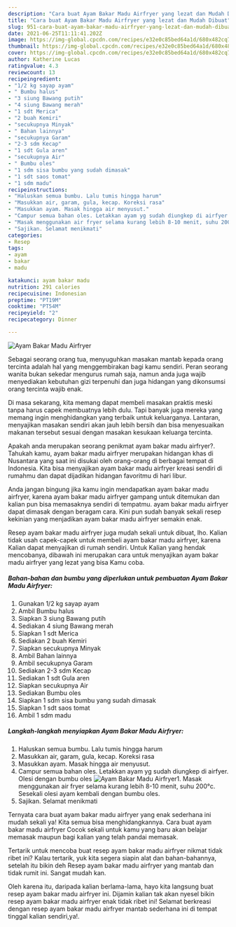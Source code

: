 ```yaml
---
description: "Cara buat Ayam Bakar Madu Airfryer yang lezat dan Mudah Dibuat"
title: "Cara buat Ayam Bakar Madu Airfryer yang lezat dan Mudah Dibuat"
slug: 951-cara-buat-ayam-bakar-madu-airfryer-yang-lezat-dan-mudah-dibuat
date: 2021-06-25T11:11:41.202Z
image: https://img-global.cpcdn.com/recipes/e32e0c85bed64a1d/680x482cq70/ayam-bakar-madu-airfryer-foto-resep-utama.jpg
thumbnail: https://img-global.cpcdn.com/recipes/e32e0c85bed64a1d/680x482cq70/ayam-bakar-madu-airfryer-foto-resep-utama.jpg
cover: https://img-global.cpcdn.com/recipes/e32e0c85bed64a1d/680x482cq70/ayam-bakar-madu-airfryer-foto-resep-utama.jpg
author: Katherine Lucas
ratingvalue: 4.3
reviewcount: 13
recipeingredient:
- "1/2 kg sayap ayam"
- " Bumbu halus"
- "3 siung Bawang putih"
- "4 siung Bawang merah"
- "1 sdt Merica"
- "2 buah Kemiri"
- "secukupnya Minyak"
- " Bahan lainnya"
- "secukupnya Garam"
- "2-3 sdm Kecap"
- "1 sdt Gula aren"
- "secukupnya Air"
- " Bumbu oles"
- "1 sdm sisa bumbu yang sudah dimasak"
- "1 sdt saos tomat"
- "1 sdm madu"
recipeinstructions:
- "Haluskan semua bumbu. Lalu tumis hingga harum"
- "Masukkan air, garam, gula, kecap. Koreksi rasa"
- "Masukkan ayam. Masak hingga air menyusut."
- "Campur semua bahan oles. Letakkan ayam yg sudah diungkep di airfyer. Olesi dengan bumbu oles"
- "Masak menggunakan air fryer selama kurang lebih 8-10 menit, suhu 200°c. Sesekali olesi ayam kembali dengan bumbu oles."
- "Sajikan. Selamat menikmati"
categories:
- Resep
tags:
- ayam
- bakar
- madu

katakunci: ayam bakar madu 
nutrition: 291 calories
recipecuisine: Indonesian
preptime: "PT19M"
cooktime: "PT54M"
recipeyield: "2"
recipecategory: Dinner

---
```



![Ayam Bakar Madu Airfryer](https://img-global.cpcdn.com/recipes/e32e0c85bed64a1d/680x482cq70/ayam-bakar-madu-airfryer-foto-resep-utama.jpg)

Sebagai seorang orang tua, menyuguhkan masakan mantab kepada orang tercinta adalah hal yang menggembirakan bagi kamu sendiri. Peran seorang  wanita bukan sekedar mengurus rumah saja, namun anda juga wajib menyediakan kebutuhan gizi terpenuhi dan juga hidangan yang dikonsumsi orang tercinta wajib enak.

Di masa  sekarang, kita memang dapat membeli masakan praktis meski tanpa harus capek membuatnya lebih dulu. Tapi banyak juga mereka yang memang ingin menghidangkan yang terbaik untuk keluarganya. Lantaran, menyajikan masakan sendiri akan jauh lebih bersih dan bisa menyesuaikan makanan tersebut sesuai dengan masakan kesukaan keluarga tercinta. 



Apakah anda merupakan seorang penikmat ayam bakar madu airfryer?. Tahukah kamu, ayam bakar madu airfryer merupakan hidangan khas di Nusantara yang saat ini disukai oleh orang-orang di berbagai tempat di Indonesia. Kita bisa menyajikan ayam bakar madu airfryer kreasi sendiri di rumahmu dan dapat dijadikan hidangan favoritmu di hari libur.

Anda jangan bingung jika kamu ingin mendapatkan ayam bakar madu airfryer, karena ayam bakar madu airfryer gampang untuk ditemukan dan kalian pun bisa memasaknya sendiri di tempatmu. ayam bakar madu airfryer dapat dimasak dengan beragam cara. Kini pun sudah banyak sekali resep kekinian yang menjadikan ayam bakar madu airfryer semakin enak.

Resep ayam bakar madu airfryer juga mudah sekali untuk dibuat, lho. Kalian tidak usah capek-capek untuk membeli ayam bakar madu airfryer, karena Kalian dapat menyajikan di rumah sendiri. Untuk Kalian yang hendak mencobanya, dibawah ini merupakan cara untuk menyajikan ayam bakar madu airfryer yang lezat yang bisa Kamu coba.

<!--inarticleads1-->

##### Bahan-bahan dan bumbu yang diperlukan untuk pembuatan Ayam Bakar Madu Airfryer:

1. Gunakan 1/2 kg sayap ayam
1. Ambil  Bumbu halus
1. Siapkan 3 siung Bawang putih
1. Sediakan 4 siung Bawang merah
1. Siapkan 1 sdt Merica
1. Sediakan 2 buah Kemiri
1. Siapkan secukupnya Minyak
1. Ambil  Bahan lainnya
1. Ambil secukupnya Garam
1. Sediakan 2-3 sdm Kecap
1. Sediakan 1 sdt Gula aren
1. Siapkan secukupnya Air
1. Sediakan  Bumbu oles
1. Siapkan 1 sdm sisa bumbu yang sudah dimasak
1. Siapkan 1 sdt saos tomat
1. Ambil 1 sdm madu




<!--inarticleads2-->

##### Langkah-langkah menyiapkan Ayam Bakar Madu Airfryer:

1. Haluskan semua bumbu. Lalu tumis hingga harum
1. Masukkan air, garam, gula, kecap. Koreksi rasa
1. Masukkan ayam. Masak hingga air menyusut.
1. Campur semua bahan oles. Letakkan ayam yg sudah diungkep di airfyer. Olesi dengan bumbu oles
<img src="//assets-global.cpcdn.com/assets/icons/button_play-2c75c40dde080a61004c1f40b05d8f140eaff45d7e9e6481dc71c63d2e7c4909.png" alt="Ayam Bakar Madu Airfryer">1. Masak menggunakan air fryer selama kurang lebih 8-10 menit, suhu 200°c. Sesekali olesi ayam kembali dengan bumbu oles.
1. Sajikan. Selamat menikmati




Ternyata cara buat ayam bakar madu airfryer yang enak sederhana ini mudah sekali ya! Kita semua bisa menghidangkannya. Cara buat ayam bakar madu airfryer Cocok sekali untuk kamu yang baru akan belajar memasak maupun bagi kalian yang telah pandai memasak.

Tertarik untuk mencoba buat resep ayam bakar madu airfryer nikmat tidak ribet ini? Kalau tertarik, yuk kita segera siapin alat dan bahan-bahannya, setelah itu bikin deh Resep ayam bakar madu airfryer yang mantab dan tidak rumit ini. Sangat mudah kan. 

Oleh karena itu, daripada kalian berlama-lama, hayo kita langsung buat resep ayam bakar madu airfryer ini. Dijamin kalian tak akan nyesel bikin resep ayam bakar madu airfryer enak tidak ribet ini! Selamat berkreasi dengan resep ayam bakar madu airfryer mantab sederhana ini di tempat tinggal kalian sendiri,ya!.

